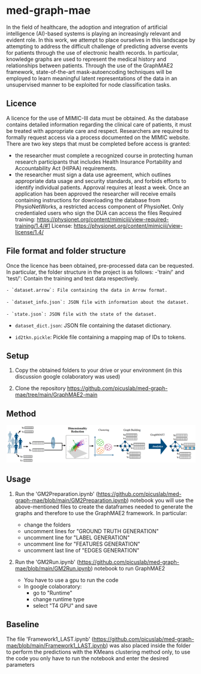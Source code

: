 # med-graph-mae
In the field of healthcare, the adoption and integration of artificial intelligence (AI)-based systems is playing an increasingly relevant and evident role.
In this work, we attempt to place ourselves in this landscape by attempting to address the difficult challenge of predicting adverse events for patients through the use of electronic health records.
In particular, knowledge graphs are used to represent the medical history and relationships between patients. Through the use of the GraphMAE2 framework, state-of-the-art mask-autoencoding techniques will be employed to learn meaningful latent representations of the data in an unsupervised manner to be exploited for node classification tasks.

## Licence

A licence for the use of MIMIC-III data must be obtained. As the database contains detailed information regarding the clinical care of patients, it must be treated with appropriate care and respect. Researchers are required to formally request access via a process documented on the MIMIC website. There are two key steps that must be completed before access is granted:
* the researcher must complete a recognized course in protecting human research participants that includes Health Insurance Portability and Accountability Act (HIPAA) requirements.
* the researcher must sign a data use agreement, which outlines appropriate data usage and security standards, and forbids efforts to identify individual patients.
Approval requires at least a week. Once an application has been approved the researcher will receive emails containing instructions for downloading the database from PhysioNetWorks, a restricted access component of PhysioNet.
Only credentialed users who sign the DUA can access the files
Required training: https://physionet.org/content/mimiciii/view-required-training/1.4/#1
License: https://physionet.org/content/mimiciii/view-license/1.4/

## File format and folder structure

Once the licence has been obtained, pre-processed data can be requested. In particular, the folder structure in the project is as follows:
-'train/' and 'test/': Contain the training and test data respectively.

    - `dataset.arrow`: File containing the data in Arrow format.

    - `dataset_info.json`: JSON file with information about the dataset.

    - `state.json`: JSON file with the state of the dataset.

- `dataset_dict.json`: JSON file containing the dataset dictionary.

- `id2tkn.pickle`: Pickle file containing a mapping map of IDs to tokens.

## Setup

1. Copy the obtained folders to your drive or your environment (in this discussion google colaboratory was used)

2. Clone the repository https://github.com/picuslab/med-graph-mae/tree/main/GraphMAE2-main

## Method

![Image representing the proposed method to tackle the challenge of predicting events](https://github.com/picuslab/med-graph-mae/blob/main/ProposedMethod.PNG)


## Usage

1. Run the 'GM2Preparation.ipynb' (https://github.com/picuslab/med-graph-mae/blob/main/GM2Preparation.ipynb) notebook you will use the above-mentioned files to create the dataframes needed to generate the graphs and therefore to use the GraphMAE2 framework. In particular:
    - change the folders
    - uncomment lines for "GROUND TRUTH GENERATION"
    - uncomment line for "LABEL GENERATION"
    - uncomment line for "FEATURES GENERATION"
    - uncomment last line of "EDGES GENERATION" 

2. Run the 'GM2Run.ipynb' (https://github.com/picuslab/med-graph-mae/blob/main/GM2Run.ipynb) notebook to run GraphMAE2
    - You have to use a gpu to run the code
    - In google colaboratory:
        - go to "Runtime"
        - change runtime type
        - select "T4 GPU" and save 

## Baseline

The file 'Framework1_LAST.ipynb' (https://github.com/picuslab/med-graph-mae/blob/main/Framework1_LAST.ipynb) was also placed inside the folder to perform the predictions with the KMeans clustering method only, to use the code you only have to run the notebook and enter the desired parameters